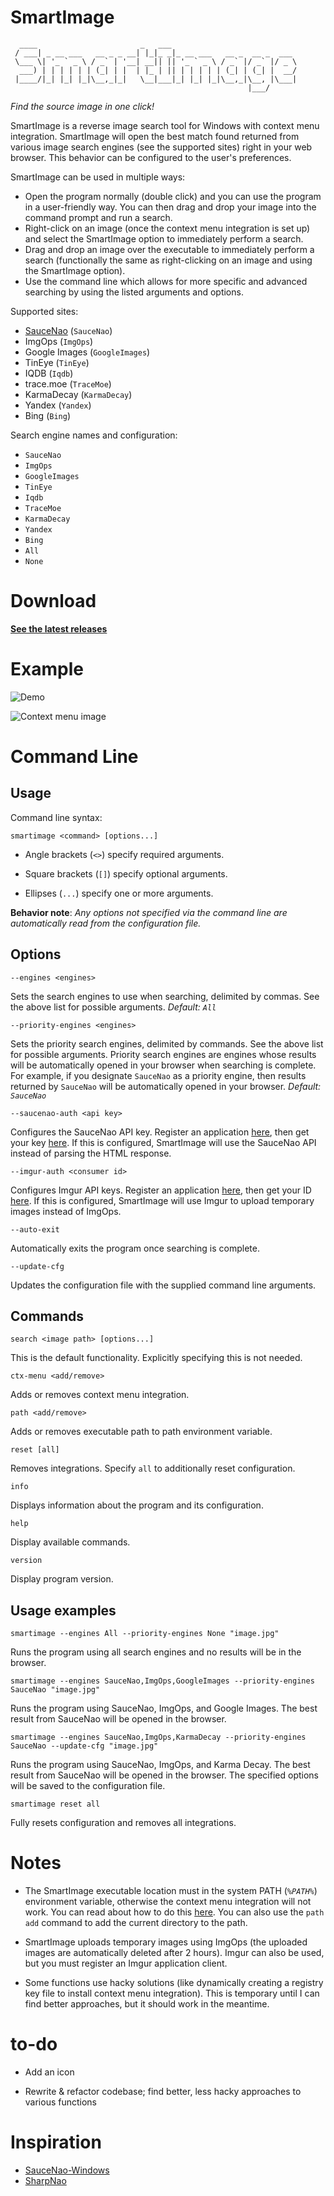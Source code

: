 # SmartImage

```
  ____                       _   ___
 / ___| _ __ ___   __ _ _ __| |_|_ _|_ __ ___   __ _  __ _  ___
 \___ \| '_ ` _ \ / _` | '__| __|| || '_ ` _ \ / _` |/ _` |/ _ \
  ___) | | | | | | (_| | |  | |_ | || | | | | | (_| | (_| |  __/
 |____/|_| |_| |_|\__,_|_|   \__|___|_| |_| |_|\__,_|\__, |\___|
                                                     |___/
```

*Find the source image in one click!*

SmartImage is a reverse image search tool for Windows with context menu integration. SmartImage will open the best match found returned from various image search engines (see the supported sites) right in your web browser. This behavior can be configured to the user's preferences.

SmartImage can be used in multiple ways:

- Open the program normally (double click) and you can use the program in a user-friendly way. You can then drag and drop your image into the command prompt and run a search.
- Right-click on an image (once the context menu integration is set up) and select the SmartImage option to immediately perform a search.
- Drag and drop an image over the executable to immediately perform a search (functionally the same as right-clicking on an image and using the SmartImage option).
- Use the command line which allows for more specific and advanced searching by using the listed arguments and options.

Supported sites:

- [SauceNao](https://saucenao.com/) (`SauceNao`)
- ImgOps (`ImgOps`)
- Google Images (`GoogleImages`)
- TinEye (`TinEye`)
- IQDB (`Iqdb`)
- trace.moe (`TraceMoe`)
- KarmaDecay (`KarmaDecay`)
- Yandex (`Yandex`)
- Bing (`Bing`)

Search engine names and configuration:

- `SauceNao`
- `ImgOps`
- `GoogleImages`
- `TinEye`
- `Iqdb`
- `TraceMoe`
- `KarmaDecay`
- `Yandex`
- `Bing`
- `All`
- `None`

# Download

**[See the latest releases](https://github.com/Decimation/SmartImage/releases)**

# Example

![Demo](https://github.com/Decimation/SmartImage/raw/master/Demo.gif)

![Context menu image](https://github.com/Decimation/SmartImage/blob/master/Context%20menu%20integration.png)

# Command Line

## Usage

Command line syntax:

`smartimage <command> [options...]`

- Angle brackets (`<>`) specify required arguments.

- Square brackets (`[]`) specify optional arguments. 

- Ellipses (`...`) specify one or more arguments.

**Behavior note**: *Any options not specified via the command line are automatically read from the configuration file.*

## Options

`--engines <engines>`

Sets the search engines to use when searching, delimited by commas. See the above list for possible arguments. 
*Default: `All`*

`--priority-engines <engines>`

Sets the priority search engines, delimited by commands. See the above list for possible arguments. Priority search engines are engines whose results will be automatically opened in your browser when searching is complete. For example, if you designate `SauceNao` as a priority engine, then results returned by
`SauceNao` will be automatically opened in your browser. *Default: `SauceNao`*

`--saucenao-auth <api key>`

Configures the SauceNao API key. Register an application [here](https://saucenao.com/user.php), then get your key [here](https://saucenao.com/user.php?page=search-api).
If this is configured, SmartImage will use the SauceNao API instead of parsing the HTML response.

`--imgur-auth <consumer id>`

Configures Imgur API keys. Register an application [here](https://api.imgur.com/oauth2/addclient), then get your ID [here](https://imgur.com/account/settings/apps). If this is configured, SmartImage will use Imgur to upload temporary images instead of ImgOps.

`--auto-exit`

Automatically exits the program once searching is complete.

`--update-cfg`

Updates the configuration file with the supplied command line arguments.


## Commands

`search <image path> [options...]`

This is the default functionality. Explicitly specifying this is not needed.

`ctx-menu <add/remove>`

Adds or removes context menu integration.

`path <add/remove>`

Adds or removes executable path to path environment variable.

`reset [all]`

Removes integrations. Specify `all` to additionally reset configuration.

`info`

Displays information about the program and its configuration.

`help`

Display available commands.

`version`

Display program version.

## Usage examples

`smartimage --engines All --priority-engines None "image.jpg"`

Runs the program using all search engines and no results will be in the browser.

`smartimage --engines SauceNao,ImgOps,GoogleImages --priority-engines SauceNao "image.jpg"`

Runs the program using SauceNao, ImgOps, and Google Images. The best result from SauceNao will be opened in the browser.

`smartimage --engines SauceNao,ImgOps,KarmaDecay --priority-engines SauceNao --update-cfg "image.jpg"`

Runs the program using SauceNao, ImgOps, and Karma Decay. The best result from SauceNao will be opened in the browser.
The specified options will be saved to the configuration file.

`smartimage reset all`

Fully resets configuration and removes all integrations.

# Notes

- The SmartImage executable location must in the system PATH (*`%PATH%`*) environment variable, otherwise the context menu integration will not work. You can read about how to do this [here](https://superuser.com/questions/949560/how-do-i-set-system-environment-variables-in-windows-10). You can also use the `path add` command to add the current directory to the path.

- SmartImage uploads temporary images using ImgOps (the uploaded images are automatically deleted after 2 hours). Imgur can also be used, but you must register an Imgur application client.

- Some functions use hacky solutions (like dynamically creating a registry key file to install context menu integration). This is temporary until I can find better approaches, but it should work in the meantime.

# to-do

- Add an icon

- Rewrite & refactor codebase; find better, less hacky approaches to various functions

# Inspiration

- [SauceNao-Windows](https://github.com/RoxasShadow/SauceNao-Windows)
- [SharpNao](https://github.com/Lazrius/SharpNao)
